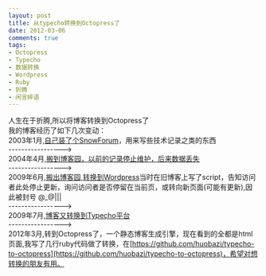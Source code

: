 ```yaml
---
layout: post
title: 从typecho转换到Octopress了
date: 2012-03-06
comments: true
tags:
- Octopress
- Typecho
- 数据转换
- Wordpress
- Ruby
- 折腾
- 闲言碎语
---
```


人生在于折腾,所以将博客转换到Octopress了  
我的博客经历了如下几次变动：  
2003年1月,[自己装了个SnowForum](http://aspxboy.com/private/)，用来写些技术记录之类的东西  
----------------->  
2004年4月,[搬到博客园，以前的记录停止维护，后来数据丢失](http://huobazi.cnblogs.com/)  
----------------->  
2009年6月,[搬出博客园,转换到Wordpress](http://huobazi.aspxboy.com/blog/2009/06/21/my-blog-moved-to-wp/)当时在旧博客上写了script，告知访问者此处停止更新，询问访问者是否停留在当前页，或转向新页面(可能有更新),因此被封号 @_@|||  
----------------->  
2009年7月,[博客又转换到Typecho平台](http://huobazi.aspxboy.com/blog/2009/07/04/myblog-from-wordpress-to-typecho/)  
----------------->  
2012年3月,转到Octopress了，一个静态博客生成引擎，现在看到的全都是html页面,我写了几行ruby代码做了转换，在[https://github.com/huobazi/typecho-to-octopress](https://github.com/huobazi/typecho-to-octopress)，希望对想转换的朋友有用。
